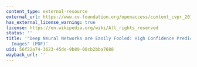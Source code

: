```yaml
---
content_type: external-resource
external_url: https://www.cv-foundation.org/openaccess/content_cvpr_2015/papers/Nguyen_Deep_Neural_Networks_2015_CVPR_paper.pdf
has_external_license_warning: true
license: https://en.wikipedia.org/wiki/All_rights_reserved
status: ''
title: '"Deep Neural Networks are Easily Fooled: High Confidence Predictions for Unrecognizable
  Images" (PDF)'
uid: 56f22a74-3623-45de-9b89-08cb2bba7688
wayback_url: ''
---
```

